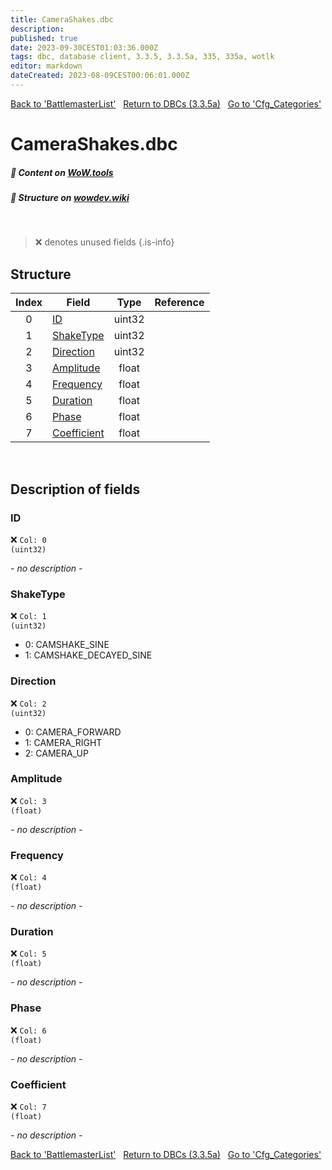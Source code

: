 ```yaml
---
title: CameraShakes.dbc
description:
published: true
date: 2023-09-30CEST01:03:36.000Z
tags: dbc, database client, 3.3.5, 3.3.5a, 335, 335a, wotlk
editor: markdown
dateCreated: 2023-08-09CEST00:06:01.000Z
---
```

<a href="https://trinitycore.info/files/DBC/335/battlemasterlist" class="mt-5 v-btn v-btn--depressed v-btn--flat v-btn--outlined theme--light v-size--default darkblue--text text--lighten-3"><span class="v-btn__content"><i aria-hidden="true" class="v-icon notranslate v-icon--left mdi mdi-arrow-left theme--light"></i><span>Back to 'BattlemasterList'</span></span></a>&nbsp;&nbsp;&nbsp;<a href="https://trinitycore.info/files/DBC/335/DBC" class="mt-5 v-btn v-btn--depressed v-btn--flat v-btn--outlined theme--light v-size--default darkblue--text text--lighten-3"><span class="v-btn__content"><i aria-hidden="true" class="v-icon notranslate v-icon--left mdi mdi-home-outline theme--light"></i><span>Return to DBCs (3.3.5a)</span></span></a>&nbsp;&nbsp;&nbsp;<a href="https://trinitycore.info/files/DBC/335/cfg_categories" class="mt-5 v-btn v-btn--depressed v-btn--flat v-btn--outlined theme--light v-size--default darkblue--text text--lighten-3"><span class="v-btn__content"><span>Go to 'Cfg_Categories'</span><i aria-hidden="true" class="v-icon notranslate v-icon--right mdi mdi-arrow-right theme--light"></i></span></a>

# CameraShakes.dbc
##### :open_book: Content on [WoW.tools](https://wow.tools/dbc/?dbc=camerashakes&build=3.3.5.12340)
##### :pencil: Structure on [wowdev.wiki](https://wowdev.wiki/DB/CameraShakes)
&nbsp;

> :x: denotes unused fields
{.is-info}


## Structure

| Index | Field | Type | Reference |
| :---: | --- | :---: | --- |
| 0 | [ID](#id) | uint32 |  |
| 1 | [ShakeType](#shaketype) | uint32 |  |
| 2 | [Direction](#direction) | uint32 |  |
| 3 | [Amplitude](#amplitude) | float |  |
| 4 | [Frequency](#frequency) | float |  |
| 5 | [Duration](#Duration) | float |  |
| 6 | [Phase](#phase) | float |  |
| 7 | [Coefficient](#coefficient) | float |  |
&nbsp;
## Description of fields

### ID
:x: <code>Col: 0 (uint32)</code>

*- no description -*
&nbsp;

### ShakeType
:x: <code>Col: 1 (uint32)</code>

* 0: CAMSHAKE_SINE
* 1: CAMSHAKE_DECAYED_SINE
&nbsp;

### Direction
:x: <code>Col: 2 (uint32)</code>

* 0: CAMERA_FORWARD
* 1: CAMERA_RIGHT
* 2: CAMERA_UP
&nbsp;

### Amplitude
:x: <code>Col: 3 (float)</code>

*- no description -*
&nbsp;

### Frequency
:x: <code>Col: 4 (float)</code>

*- no description -*
&nbsp;

### Duration
:x: <code>Col: 5 (float)</code>

*- no description -*
&nbsp;

### Phase
:x: <code>Col: 6 (float)</code>

*- no description -*
&nbsp;

### Coefficient
:x: <code>Col: 7 (float)</code>

*- no description -*
&nbsp;

<a href="https://trinitycore.info/files/DBC/335/battlemasterlist" class="mt-5 v-btn v-btn--depressed v-btn--flat v-btn--outlined theme--light v-size--default darkblue--text text--lighten-3"><span class="v-btn__content"><i aria-hidden="true" class="v-icon notranslate v-icon--left mdi mdi-arrow-left theme--light"></i><span>Back to 'BattlemasterList'</span></span></a>&nbsp;&nbsp;&nbsp;<a href="https://trinitycore.info/files/DBC/335/DBC" class="mt-5 v-btn v-btn--depressed v-btn--flat v-btn--outlined theme--light v-size--default darkblue--text text--lighten-3"><span class="v-btn__content"><i aria-hidden="true" class="v-icon notranslate v-icon--left mdi mdi-home-outline theme--light"></i><span>Return to DBCs (3.3.5a)</span></span></a>&nbsp;&nbsp;&nbsp;<a href="https://trinitycore.info/files/DBC/335/cfg_categories" class="mt-5 v-btn v-btn--depressed v-btn--flat v-btn--outlined theme--light v-size--default darkblue--text text--lighten-3"><span class="v-btn__content"><span>Go to 'Cfg_Categories'</span><i aria-hidden="true" class="v-icon notranslate v-icon--right mdi mdi-arrow-right theme--light"></i></span></a>
